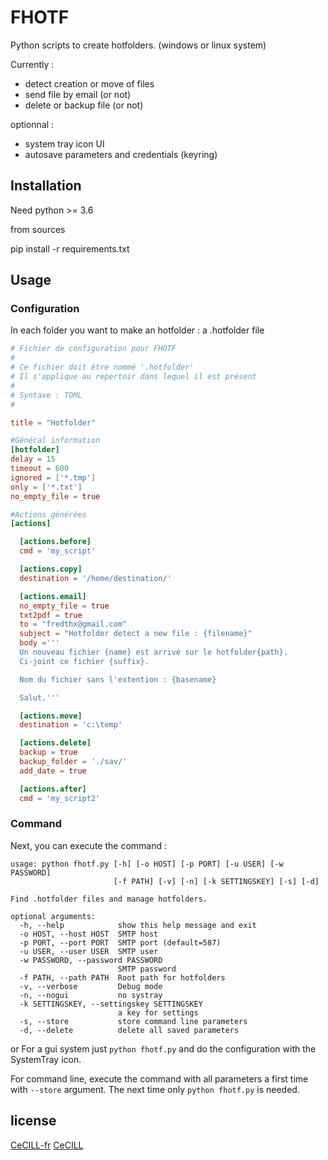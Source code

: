 # FHOTF
Python scripts to create hotfolders.
(windows or linux system)

Currently :
- detect creation or move of files
- send file by email (or not)
- delete or backup file (or not)

optionnal :
- system tray icon UI
- autosave parameters and credentials (keyring)

## Installation

Need python >= 3.6

from sources

pip install -r requirements.txt

## Usage

### Configuration

In each folder you want to make an hotfolder : a .hotfolder file

```toml
# Fichier de configuration pour FHOTF
#
# Ce fichier doit être nommé '.hotfolder'
# Il s'applique au repertoir dans lequel il est présent
#
# Syntaxe : TOML
#

title = "Hotfolder"

#Général information
[hotfolder]
delay = 15
timeout = 600
ignored = ['*.tmp']
only = ['*.txt']
no_empty_file = true

#Actions générées
[actions]

  [actions.before]
  cmd = 'my_script'

  [actions.copy]
  destination = '/home/destination/'

  [actions.email]
  no_empty_file = true
  txt2pdf = true
  to = "fredthx@gmail.com"
  subject = "Hotfolder detect a new file : {filename}"
  body ='''
  Un nouveau fichier {name} est arrivé sur le hotfolder{path}.
  Ci-joint ce fichier {suffix}.

  Nom du fichier sans l'extention : {basename}

  Salut.'''

  [actions.move]
  destination = 'c:\temp'

  [actions.delete]
  backup = true
  backup_folder = './sav/'
  add_date = true

  [actions.after]
  cmd = 'my_script2'


```

### Command

Next, you can execute the command :

```
usage: python fhotf.py [-h] [-o HOST] [-p PORT] [-u USER] [-w PASSWORD]
                       [-f PATH] [-v] [-n] [-k SETTINGSKEY] [-s] [-d]

Find .hotfolder files and manage hotfolders.

optional arguments:
  -h, --help            show this help message and exit
  -o HOST, --host HOST  SMTP host
  -p PORT, --port PORT  SMTP port (default=587)
  -u USER, --user USER  SMTP user
  -w PASSWORD, --password PASSWORD
                        SMTP password
  -f PATH, --path PATH  Root path for hotfolders
  -v, --verbose         Debug mode
  -n, --nogui           no systray
  -k SETTINGSKEY, --settingskey SETTINGSKEY
                        a key for settings
  -s, --store           store command line parameters
  -d, --delete          delete all saved parameters

```
or
For a gui system just ```python fhotf.py``` and do the configuration with the SystemTray icon.

For command line, execute the command with all parameters a first time with ```--store``` argument. The next time only ```python fhotf.py``` is needed.


## license
[CeCILL-fr](https://cecill.info/licences/Licence_CeCILL_V2.1-fr.html)
[CeCILL](https://cecill.info/licences/Licence_CeCILL_V2.1-en.html)
